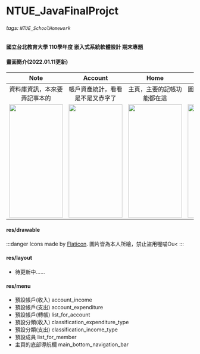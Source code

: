 # NTUE_JavaFinalProjct

###### tags: `NTUE_SchoolHomework`

#### 國立台北教育大學 110學年度 嵌入式系統軟體設計 期末專題


#### 畫面簡介(2022.01.11更新)

| Note | Account | Home | Chart | Setting |
|:----:|:-------:|:----:|:-----:|:-------:|
| 資料庫資訊，本來要弄記事本的 |  帳戶資產統計，看看是不是又赤字了  | 主頁，主要的記帳功能都在這 | 圖表顯示，啊我是說圖片啦哈哈 |  設定以外的其他功能 |
|<img src="https://i.imgur.com/yR5tTzo.jpg" width="144" height="304" />|<img src="https://i.imgur.com/JSev580.jpg" width="144" height="304" />|<img src="https://i.imgur.com/AtGYiqP.jpg" width="144" height="304" />|<img src="https://i.imgur.com/zfCrtVh.jpg" width="144" height="304" />|<img src="https://i.imgur.com/SBEPwbc.jpg" width="144" height="304" />|



#### res/drawable

:::danger
Icons made by [Flaticon](https://www.flaticon.com/authors/good-ware).
圖片皆為本人所繪，禁止盜用喔喵Ou<
:::

#### res/layout

* 待更新中......

#### res/menu

* 預設帳戶(收入) account_income
* 預設帳戶(支出) account_expenditure
* 預設帳戶(轉帳) list_for_account
* 預設分類(收入) classification_expenditure_type
* 預設分類(支出) classification_income_type
* 預設成員 list_for_member
* 主頁的底部導航欄 main_bottom_navigation_bar

